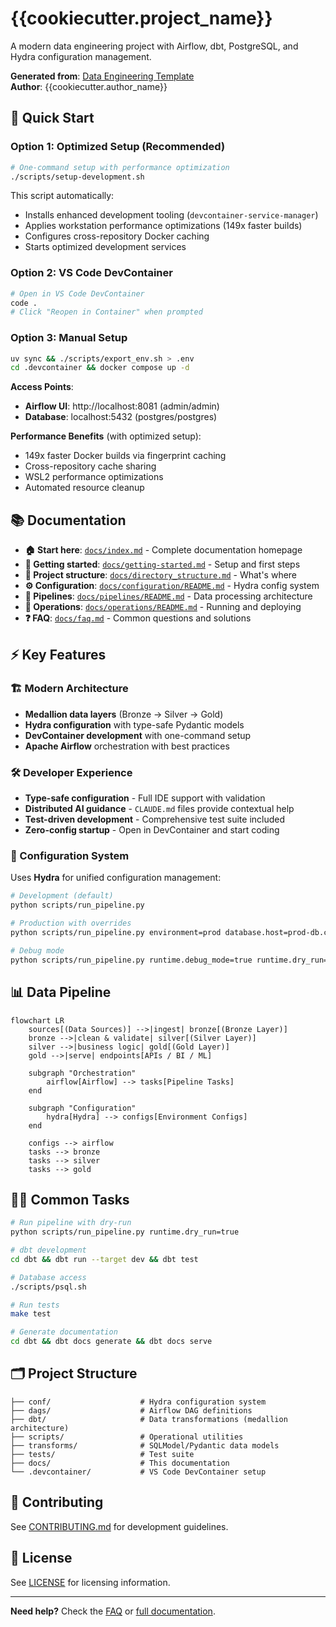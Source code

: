 # {{cookiecutter.project_name}}

A modern data engineering project with Airflow, dbt, PostgreSQL, and Hydra configuration management.

**Generated from**: [Data Engineering Template](https://github.com/Troubladore/data-eng-template)  
**Author**: {{cookiecutter.author_name}}

## 🚀 Quick Start

### Option 1: Optimized Setup (Recommended)
```bash
# One-command setup with performance optimization
./scripts/setup-development.sh
```

This script automatically:
- Installs enhanced development tooling (`devcontainer-service-manager`)
- Applies workstation performance optimizations (149x faster builds)
- Configures cross-repository Docker caching
- Starts optimized development services

### Option 2: VS Code DevContainer
```bash
# Open in VS Code DevContainer
code .
# Click "Reopen in Container" when prompted
```

### Option 3: Manual Setup
```bash
uv sync && ./scripts/export_env.sh > .env
cd .devcontainer && docker compose up -d
```

**Access Points**:
- **Airflow UI**: http://localhost:8081 (admin/admin)
- **Database**: localhost:5432 (postgres/postgres)

**Performance Benefits** (with optimized setup):
- 149x faster Docker builds via fingerprint caching
- Cross-repository cache sharing
- WSL2 performance optimizations
- Automated resource cleanup

## 📚 Documentation

- **🏠 Start here**: [`docs/index.md`](docs/index.md) - Complete documentation homepage
- **🚀 Getting started**: [`docs/getting-started.md`](docs/getting-started.md) - Setup and first steps
- **📁 Project structure**: [`docs/directory_structure.md`](docs/directory_structure.md) - What's where
- **⚙️ Configuration**: [`docs/configuration/README.md`](docs/configuration/README.md) - Hydra config system
- **🔧 Pipelines**: [`docs/pipelines/README.md`](docs/pipelines/README.md) - Data processing architecture  
- **🚀 Operations**: [`docs/operations/README.md`](docs/operations/README.md) - Running and deploying
- **❓ FAQ**: [`docs/faq.md`](docs/faq.md) - Common questions and solutions

## ⚡ Key Features

### 🏗️ Modern Architecture
- **Medallion data layers** (Bronze → Silver → Gold)
- **Hydra configuration** with type-safe Pydantic models
- **DevContainer development** with one-command setup
- **Apache Airflow** orchestration with best practices

### 🛠️ Developer Experience  
- **Type-safe configuration** - Full IDE support with validation
- **Distributed AI guidance** - `CLAUDE.md` files provide contextual help
- **Test-driven development** - Comprehensive test suite included
- **Zero-config startup** - Open in DevContainer and start coding

### 🔧 Configuration System

Uses **Hydra** for unified configuration management:

```bash
# Development (default)
python scripts/run_pipeline.py

# Production with overrides  
python scripts/run_pipeline.py environment=prod database.host=prod-db.com

# Debug mode
python scripts/run_pipeline.py runtime.debug_mode=true runtime.dry_run=true
```

## 📊 Data Pipeline

```mermaid
flowchart LR
    sources[(Data Sources)] -->|ingest| bronze[(Bronze Layer)]
    bronze -->|clean & validate| silver[(Silver Layer)]
    silver -->|business logic| gold[(Gold Layer)]
    gold -->|serve| endpoints[APIs / BI / ML]
    
    subgraph "Orchestration"
        airflow[Airflow] --> tasks[Pipeline Tasks]
    end
    
    subgraph "Configuration"  
        hydra[Hydra] --> configs[Environment Configs]
    end
    
    configs --> airflow
    tasks --> bronze
    tasks --> silver  
    tasks --> gold
```

## 🏃‍♂️ Common Tasks

```bash
# Run pipeline with dry-run
python scripts/run_pipeline.py runtime.dry_run=true

# dbt development
cd dbt && dbt run --target dev && dbt test

# Database access
./scripts/psql.sh

# Run tests
make test

# Generate documentation
cd dbt && dbt docs generate && dbt docs serve
```

## 🗂️ Project Structure

```
├── conf/                    # Hydra configuration system
├── dags/                    # Airflow DAG definitions  
├── dbt/                     # Data transformations (medallion architecture)
├── scripts/                 # Operational utilities
├── transforms/              # SQLModel/Pydantic data models
├── tests/                   # Test suite
├── docs/                    # This documentation
└── .devcontainer/           # VS Code DevContainer setup
```

## 🤝 Contributing

See [CONTRIBUTING.md](CONTRIBUTING.md) for development guidelines.

## 📜 License

See [LICENSE](LICENSE) for licensing information.

---

**Need help?** Check the [FAQ](docs/faq.md) or [full documentation](docs/index.md).